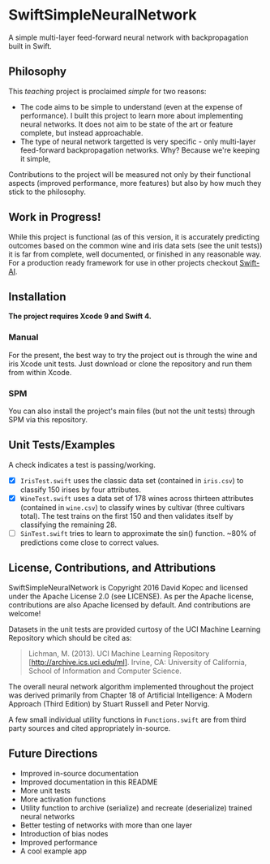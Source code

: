 # SwiftSimpleNeuralNetwork
A simple multi-layer feed-forward neural network with backpropagation built in Swift.

## Philosophy
This *teaching* project is proclaimed *simple* for two reasons:
- The code aims to be simple to understand (even at the expense of performance). I built this project to learn more about implementing neural networks. It does not aim to be state of the art or feature complete, but instead approachable.
- The type of neural network targetted is very specific - only multi-layer feed-forward backpropagation networks. Why? Because we're keeping it simple,

Contributions to the project will be measured not only by their functional aspects (improved performance, more features) but also by how much they stick to the philosophy.

## Work in Progress!
While this project is functional (as of this version, it is accurately predicting outcomes based on the common wine and iris data sets (see the unit tests)) it is far from complete, well documented, or finished in any reasonable way. For a production ready framework for use in other projects checkout [Swift-AI](https://github.com/collinhundley/Swift-AI).

## Installation

**The project requires Xcode 9 and Swift 4.**

### Manual

For the present, the best way to try the project out is through the wine and iris Xcode unit tests. Just download or clone the repository and run them from within Xcode.

### SPM

You can also install the project's main files (but not the unit tests) through SPM via this repository.

## Unit Tests/Examples

A check indicates a test is passing/working.
- [x] `IrisTest.swift` uses the classic data set (contained in `iris.csv`) to classify 150 irises by four attributes.
- [x] `WineTest.swift` uses a data set of 178 wines across thirteen attributes (contained in `wine.csv`) to classify wines by cultivar (three cultivars total). The test trains on the first 150 and then validates itself by classifying the remaining 28.
- [ ] `SinTest.swift` tries to learn to approximate the sin() function. ~80% of predictions come close to correct values.

## License, Contributions, and Attributions

SwiftSimpleNeuralNetwork is Copyright 2016 David Kopec and licensed under the Apache License 2.0 (see LICENSE). As per the Apache license, contributions are also Apache licensed by default. And contributions are welcome!

Datasets in the unit tests are provided curtosy of the UCI Machine Learning Repository which should be cited as:
> Lichman, M. (2013). UCI Machine Learning Repository [http://archive.ics.uci.edu/ml]. Irvine, CA: University of California, School of Information and Computer Science.

The overall neural network algorithm implemented throughout the project was derived primarily from Chapter 18 of Artificial Intelligence: A Modern Approach (Third Edition) by Stuart Russell and Peter Norvig.

A few small individual utility functions in `Functions.swift` are from third party sources and cited appropriately in-source.

## Future Directions

- Improved in-source documentation
- Improved documentation in this README
- More unit tests
- More activation functions
- Utility function to archive (serialize) and recreate (deserialize) trained neural networks
- Better testing of networks with more than one layer
- Introduction of bias nodes
- Improved performance
- A cool example app
